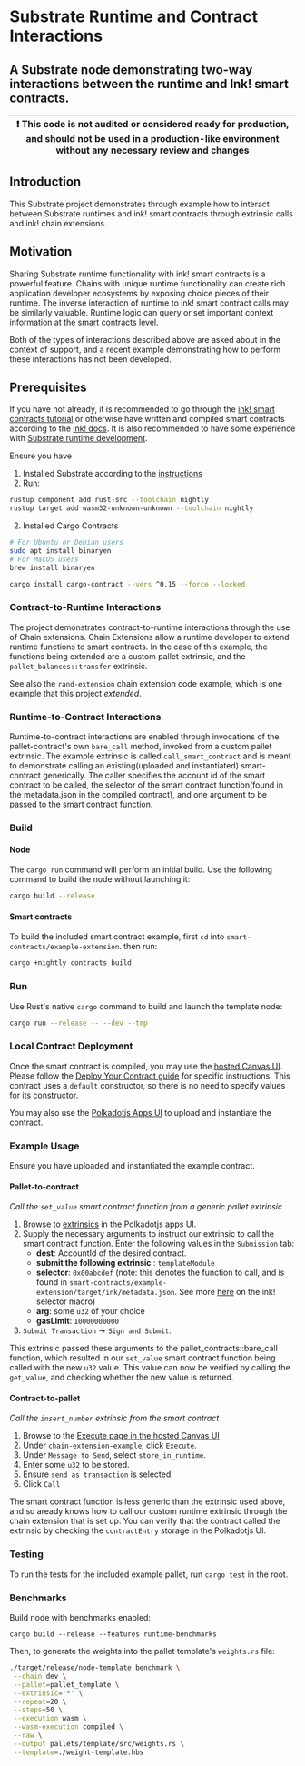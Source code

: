 # Substrate Runtime and Contract Interactions

## A Substrate node demonstrating two-way interactions between the runtime and Ink! smart contracts.

| :exclamation: This code is not audited or considered ready for production, and should not be used in a production-like environment without any necessary review and changes |
| --------------------------------------------------------------------------------------------------------------------------------------------------------------------------- |

## Introduction

This Substrate project demonstrates through example how to interact between Substrate runtimes and ink! smart contracts through extrinsic calls and ink! chain extensions.

## Motivation

Sharing Substrate runtime functionality with ink! smart contracts is a powerful feature. Chains with unique runtime functionality can create rich application developer ecosystems by exposing choice pieces of their runtime. The inverse interaction of runtime to ink! smart contract calls may be similarly valuable. Runtime logic can query or set important context information at the smart contracts level.

Both of the types of interactions described above are asked about in the context of support, and a recent example demonstrating how to perform these interactions has not been developed.

## Prerequisites

If you have not already, it is recommended to go through the [ink! smart contracts tutorial](https://docs.substrate.io/tutorials/v3/ink-workshop/pt1/) or otherwise have written and compiled smart contracts according to the [ink! docs](https://paritytech.github.io/ink-docs/). It is also recommended to have some experience with [Substrate runtime development](https://docs.substrate.io/v3/getting-started/overview/).

Ensure you have

1. Installed Substrate according to the [instructions](https://docs.substrate.io/v3/getting-started/installation/)
2. Run:

```sh
rustup component add rust-src --toolchain nightly
rustup target add wasm32-unknown-unknown --toolchain nightly
```

2. Installed Cargo Contracts

```sh
# For Ubuntu or Debian users
sudo apt install binaryen
# For MacOS users
brew install binaryen

cargo install cargo-contract --vers ^0.15 --force --locked
```

### Contract-to-Runtime Interactions

The project demonstrates contract-to-runtime interactions through the use of Chain extensions. Chain Extensions allow a runtime developer to extend runtime functions to smart contracts. In the case of this example, the functions being extended are a custom pallet extrinsic, and the `pallet_balances::transfer` extrinsic.

See also the `rand-extension` chain extension code example, which is one example that this project _extended_.

### Runtime-to-Contract Interactions

Runtime-to-contract interactions are enabled through invocations of the pallet-contract's own `bare_call` method, invoked from a custom pallet extrinsic. The example extrinsic is called `call_smart_contract` and is meant to demonstrate calling an existing(uploaded and instantiated) smart-contract generically. The caller specifies the account id of the smart contract to be called, the selector of the smart contract function(found in the metadata.json in the compiled contract), and one argument to be passed to the smart contract function.

### Build

#### Node

The `cargo run` command will perform an initial build. Use the following command to build the node
without launching it:

```sh
cargo build --release
```

#### Smart contracts

To build the included smart contract example, first `cd` into `smart-contracts/example-extension`. then run:

```sh
cargo +nightly contracts build
```

### Run

Use Rust's native `cargo` command to build and launch the template node:

```sh
cargo run --release -- --dev --tmp
```

### Local Contract Deployment

Once the smart contract is compiled, you may use the [hosted Canvas UI](https://paritytech.github.io/canvas-ui/#/). Please follow the [Deploy Your Contract guide](https://paritytech.github.io/ink-docs/getting-started/deploy-your-contract/) for specific instructions. This contract uses a `default` constructor, so there is no need to specify values for its constructor.

You may also use the [Polkadotjs Apps UI](https://polkadot.js.org/apps/#/contracts) to upload and instantiate the contract.

### Example Usage

Ensure you have uploaded and instantiated the example contract.

#### **Pallet-to-contract**

_Call the `set_value` smart contract function from a generic pallet extrinsic_

1. Browse to [extrinsics](https://polkadot.js.org/apps/#/extrinsics) in the Polkadotjs apps UI.
2. Supply the necessary arguments to instruct our extrinsic to call the smart contract function.
   Enter the following values in the `Submission` tab:
   - **dest**: AccountId of the desired contract.
   - **submit the following extrinsic** : `templateModule`
   - **selector**: `0x00abcdef` (note: this denotes the function to call, and is found in `smart-contracts/example-extension/target/ink/metadata.json`. See more [here](https://paritytech.github.io/ink-docs/macros-attributes/selector) on the ink! selector macro)
   - **arg**: some `u32` of your choice
   - **gasLimit**: `10000000000`
3. `Submit Transaction` -> `Sign and Submit`.

This extrinsic passed these arguments to the pallet_contracts::bare_call function, which resulted in our `set_value` smart contract function being called with the new `u32` value. This value can now be verified by calling the `get_value`, and checking whether the new value is returned.

#### **Contract-to-pallet**

_Call the `insert_number` extrinsic from the smart contract_

1. Browse to the [Execute page in the hosted Canvas UI](https://paritytech.github.io/canvas-ui/#/execute)
2. Under `chain-extension-example`, click `Execute`.
3. Under `Message to Send`, select `store_in_runtime`.
4. Enter some `u32` to be stored.
5. Ensure `send as transaction` is selected.
6. Click `Call`

The smart contract function is less generic than the extrinsic used above, and so aready knows how to call our custom runtime extrinsic through the chain extension that is set up. You can verify that the contract called the extrinsic by checking the `contractEntry` storage in the Polkadotjs UI.

### Testing

To run the tests for the included example pallet, run `cargo test` in the root.

### Benchmarks

Build node with benchmarks enabled:

`cargo build --release --features runtime-benchmarks`

Then, to generate the weights into the pallet template's `weights.rs` file:

```sh
./target/release/node-template benchmark \
 --chain dev \
 --pallet=pallet_template \
 --extrinsic='*' \
 --repeat=20 \
 --steps=50 \
 --execution wasm \
 --wasm-execution compiled \
 --raw \
 --output pallets/template/src/weights.rs \
 --template=./weight-template.hbs
```
